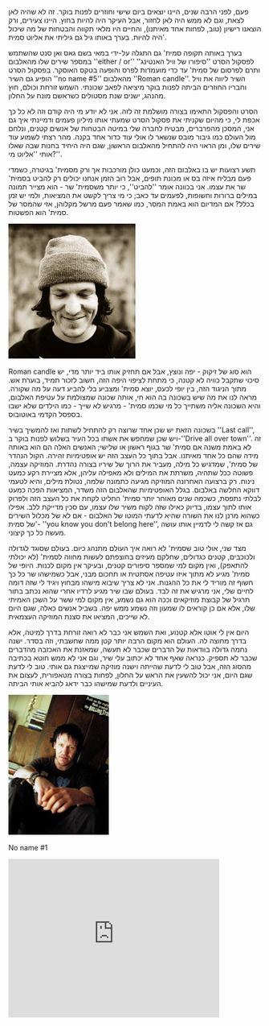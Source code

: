 פעם, לפני הרבה שנים, היינו יוצאים ביום שישי וחוזרים לפנות בוקר. זה לא שהיה לאן לצאת, וגם לא ממש היה לאן לחזור, אבל העיקר היה להיות בחוץ. היינו צעירים, ורק הוצאנו רישיון (טוב, לפחות אחד מאיתנו), והחיים היו מלאי תקווה והבטחות של מה שיכול היה להיות. בערך באותו גיל גם גיליתי את אליוט סמית'. 

בערך באותה תקופה סמית' גם התגלה על-ידי במאי בשם גאס ואן סנט שהשתמש במספר שירים שלו מהאלבום ''either / or'' לפסקול הסרט ''סיפורו של וויל האנטינג'' ותרם לפרסום של סמית' עד כדי מועמדות לפרס והופעה בטקס האוסקר. בפסקול הסרט הופיע גם השיר ''no name #5'' מהאלבום ''Roman candle''. השיר ליווה את וויל וחבריו החוזרים הביתה לפנות בוקר מיציאה לפאב שכונתי. השמש זורחת וכולם, חוץ מהנהג, ישנים שנת מסטולים כשראשם מונח על החלון.

הסרט והפסקול התאימו בצורה מושלמת זה לזה. אני לא יודע מי היה קודם וזה לא כל כך אכפת לי, כי מהיום שקניתי את פסקול הסרט שמעתי אותו מיליון פעמים ודמיינתי איך גם אני, המסכן מהפרברים, מבטיח לחברה שלי במיטה הבטחות של אנשים קטנים, ונלחם מול העולם כמו גיבור מובס שנשאר לו אולי עוד כדור אחד בקנה. מהר רצתי לשמוע עוד שירים שלו, ומן הראוי היה להתחיל מהאלבום הראשון, שגם היה היחיד בחנות שבה שאלו אותי ''אליוט מי?''.

תשע רצועות יש בו באלבום הזה, וכמעט כולן מורכבות אך ורק מסמית' בגיטרה, כשמדי פעם מבליח איזה בס או מכונת תופים, אבל רוב הזמן אנחנו יכולים רק להביט בסמית' שר את עצמו. אני בכוונה אומר ''להביט'', כי יותר משסמית' שר - הוא מצייר תמונה במילים ברורות וחשופות, לפעמים עד כאב; כי מי צריך לקשט את המציאות, ולמי יש זמן בכלל? אם המדיום הוא באמת המסר, כמו שאמר פעם מרשל מקלוהן, אזי שהמסר של סמית' הוא הפשטות.

![](item_20159_revisited_2.jpg)


Roman candle הוא סוג של זיקוק - יפה ונוצץ, אבל אם תחזיק אותו ביד יותר מדי, יש סיכוי שתקבל כוויה לא קטנה, כי מתחת לציפוי היפה הזה, חשוב לזכור תמיד, בוערת אש. מתוך הניגוד הזה, בין יופי לכעס, יוצא סמית' ומצביע בלי להביע דעה על מה שקורה. מראה לנו את מה שיש בשכונה בה הוא חי, אותה שכונה שמצולמת על עטיפת האלבום, והיא השכונה אליה משתייך כל מי שכמו סמית' - מרגיש לא שייך - כמו הילדים שלא ישבו בספסל הקדמי באוטובוס. 

בשכונה הזאת יש שכן אחד שרוצה רק להתחיל לשתות ואז להמשיך בשיר ''Last call'', ויש שכן שמחפש את אשתו בכל העיר בשלוש לפנות בוקר ב-''Drive all over town''. 
זה לא באמת משנה אם סמית' שר בגוף ראשון או שלישי; האנשים האלה הם הוא באותה מידה שהם כל אחד מאיתנו. אבל בתוך כל העצב הזה יש אופטימיות זהירה. הקול הנהדר של סמית', שמדגיש כל מילה, מעביר את הרוך של שיריו בצורה נהדרת. המוזיקה עצמה, פשוטה ככל שתהיה, משרתת את המילים ולא מאפילה עליהן, אלא מציירת רקע כמעט נינוח. רק ברצועה האחרונה המוזיקה מגיעה כתמונה שלמה, נטולת מילים, והיא לטעמי דווקא החלשה באלבום. 
בגלל האופטימיות שהאלבום הזה משדר, המציאות הפכה כמעט לבלתי נתפסת, כשכמה שנים מאוחר יותר סמית' החליט לקחת את כל העצב הזה ולפרוק אותו לתוך עצמו, בדיוק כאילו שזה לקוח משיר שלו עצמו, עם סכין מדייקת ללב. אפילו כשהוא מרנן לנו את השורה שהיא לדעתי המוטו של האלבום - אם לא של מכלול השירים של סמית'- ''you know you don't belong here'', גם אז קשה לי לדמיין אותו עושה מעשה כל כך קיצוני.

מצד שני, אולי טוב שסמית' לא רואה איך העולם מתנהג כיום. בעולם שסוגד לגדולה ולכוכבים, קטנים כגדולים, שחלקם מעיזים בחוצפתם לעשות מחווה לסמית' (לא יכולתי להתאפק), ואין מקום למי שמספר סיפורים קטנים, ובעיקר אין מקום לכנות. היופי של סמית' מגיע לא מתוך איזו עטיפה אסתטית או תחכום מבני, אבל כשמישהו שר כל כך חשוף זה מוריד לי את כל ההגנות. אני לא צריך שיבוא מישהו מבחוץ ויגיד לי שזה דומה לחיים שלי, אני מרגיש את זה לבד. בעולם שבו שיר מגיע לרדיו אחרי שהוא נכתב בתור תרגיל של קבוצת מוזיקאים וככה הוא גם נשמע, אין מקום למי ששר על השכן האמיתי שלו, אלא אם כן קוראים לו שמעון וזה נשמע ממש יפה. בשביל אנשים כאלה, שגם היום לא שייכים, המציאו את סצנת המוזיקה העצמאית.

היום אין לי אוטו אלא קטנוע, ואת השמש אני כבר לא רואה זורחת בדרך למיטה, אלא בדרך מחוצה לה. העולם הוא מקום הרבה יותר קטן ממה שחשבתי, וזה בסדר. ישנה נחמה גדולה בוודאות של הדברים שכבר לא תעשה, שמאזנת את האכזבה מהדברים שכבר לא תספיק. כנראה שאף אחד לא יכתוב עלי שיר, וגם אני לא ממש חוטא בכתיבה מהסוג הזה, אבל טוב לי לדעת שהייתה וישנה מוזיקה שמייצגת גם אותי. טוב לי לדעת שגם היום, אני יכול להשעין את הראש על החלון, לפחות בצורה מטאפורית, לעצום את העיניים ולדעת שמישהו כבר ידאג להביא אותי הביתה.

![](item_20159_57-main574.jpg)


No name #1 
<iframe width="420" height="315" src="http://www.youtube.com/embed/snc6xYGhzcU" frameborder="0" allowfullscreen></iframe>